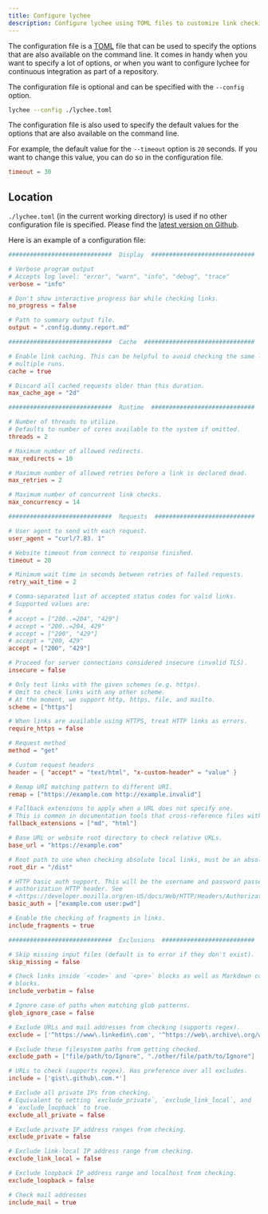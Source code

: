 ```yaml
---
title: Configure lychee
description: Configure lychee using TOML files to customize link checking behavior for your project.
---
```


The configuration file is a [TOML](https://toml.io) file that can be used to specify the options that are also available on the command line.
It comes in handy when you want to specify a lot of options, or when you want to configure lychee for continuous integration as part of a repository.

The configuration file is optional and can be specified with the `--config` option.

```bash
lychee --config ./lychee.toml
```

The configuration file is also used to specify the default values for the options that are also available on the command line.

For example, the default value for the `--timeout` option is `20` seconds. If you want to change this value, you can do so in the configuration file.

```toml title="lychee.toml"
timeout = 30
```

## Location

`./lychee.toml` (in the current working directory) is used if no other configuration file is specified.
Please find the [latest version on Github](https://github.com/lycheeverse/lychee/blob/master/lychee.example.toml).

Here is an example of a configuration file:

```toml title="lychee.toml"
#############################  Display  #############################

# Verbose program output
# Accepts log level: "error", "warn", "info", "debug", "trace"
verbose = "info"

# Don't show interactive progress bar while checking links.
no_progress = false

# Path to summary output file.
output = ".config.dummy.report.md"

#############################  Cache  ###############################

# Enable link caching. This can be helpful to avoid checking the same links on
# multiple runs.
cache = true

# Discard all cached requests older than this duration.
max_cache_age = "2d"

#############################  Runtime  #############################

# Number of threads to utilize.
# Defaults to number of cores available to the system if omitted.
threads = 2

# Maximum number of allowed redirects.
max_redirects = 10

# Maximum number of allowed retries before a link is declared dead.
max_retries = 2

# Maximum number of concurrent link checks.
max_concurrency = 14

#############################  Requests  ############################

# User agent to send with each request.
user_agent = "curl/7.83. 1"

# Website timeout from connect to response finished.
timeout = 20

# Minimum wait time in seconds between retries of failed requests.
retry_wait_time = 2

# Comma-separated list of accepted status codes for valid links.
# Supported values are:
#
# accept = ["200..=204", "429"]
# accept = "200..=204, 429"
# accept = ["200", "429"]
# accept = "200, 429"
accept = ["200", "429"]

# Proceed for server connections considered insecure (invalid TLS).
insecure = false

# Only test links with the given schemes (e.g. https).
# Omit to check links with any other scheme.
# At the moment, we support http, https, file, and mailto.
scheme = ["https"]

# When links are available using HTTPS, treat HTTP links as errors.
require_https = false

# Request method
method = "get"

# Custom request headers
header = { "accept" = "text/html", "x-custom-header" = "value" }

# Remap URI matching pattern to different URI.
remap = ["https://example.com http://example.invalid"]

# Fallback extensions to apply when a URL does not specify one.
# This is common in documentation tools that cross-reference files without extensions.
fallback_extensions = ["md", "html"]

# Base URL or website root directory to check relative URLs.
base_url = "https://example.com"

# Root path to use when checking absolute local links, must be an absolute path
root_dir = "/dist"

# HTTP basic auth support. This will be the username and password passed to the
# authorization HTTP header. See
# <https://developer.mozilla.org/en-US/docs/Web/HTTP/Headers/Authorization>
basic_auth = ["example.com user:pwd"]

# Enable the checking of fragments in links.
include_fragments = true

#############################  Exclusions  ##########################

# Skip missing input files (default is to error if they don't exist).
skip_missing = false

# Check links inside `<code>` and `<pre>` blocks as well as Markdown code
# blocks.
include_verbatim = false

# Ignore case of paths when matching glob patterns.
glob_ignore_case = false

# Exclude URLs and mail addresses from checking (supports regex).
exclude = ['^https://www\.linkedin\.com', '^https://web\.archive\.org/web/']

# Exclude these filesystem paths from getting checked.
exclude_path = ["file/path/to/Ignore", "./other/file/path/to/Ignore"]

# URLs to check (supports regex). Has preference over all excludes.
include = ['gist\.github\.com.*']

# Exclude all private IPs from checking.
# Equivalent to setting `exclude_private`, `exclude_link_local`, and
# `exclude_loopback` to true.
exclude_all_private = false

# Exclude private IP address ranges from checking.
exclude_private = false

# Exclude link-local IP address range from checking.
exclude_link_local = false

# Exclude loopback IP address range and localhost from checking.
exclude_loopback = false

# Check mail addresses
include_mail = true
```
